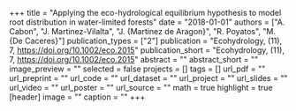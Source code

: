 +++
title = "Applying the eco-hydrological equilibrium hypothesis to model root distribution in water-limited forests"
date = "2018-01-01"
authors = ["A. Cabon", "J. Martinez-Vilalta", "J. {Martinez de Aragon}", "R. Poyatos", "M. {De Caceres}"]
publication_types = ["2"]
publication = "Ecohydrology, (11), 7, https://doi.org/10.1002/eco.2015"
publication_short = "Ecohydrology, (11), 7, https://doi.org/10.1002/eco.2015"
abstract = ""
abstract_short = ""
image_preview = ""
selected = false
projects = []
tags = []
url_pdf = ""
url_preprint = ""
url_code = ""
url_dataset = ""
url_project = ""
url_slides = ""
url_video = ""
url_poster = ""
url_source = ""
math = true
highlight = true
[header]
image = ""
caption = ""
+++
